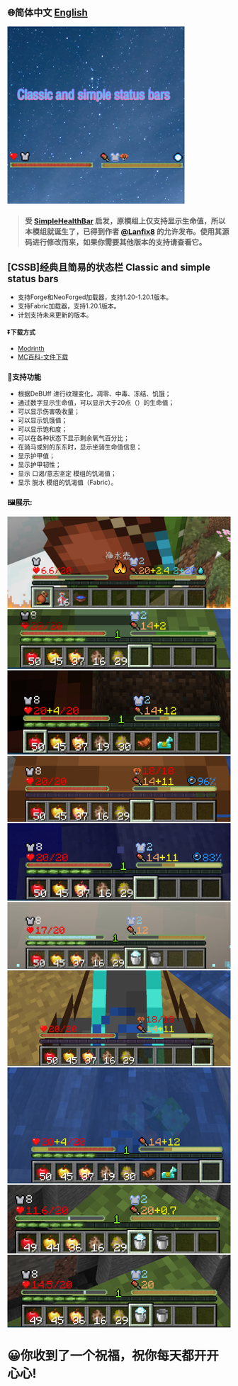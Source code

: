 ## 🌐简体中文  [English](https://github.com/Xing-C/Classic-and-simple-status-bars/blob/main/README-en.md)
![logo](/src/main/resources/image.png)
> ### 受 [SimpleHealthBar](https://github.com/Lanfix8/SimpleHealthBar-Forge) 启发，原模组上仅支持显示生命值，所以本模组就诞生了，已得到作者 [@Lanfix8](https://github.com/Lanfix8) 的允许发布。使用其源码进行修改而来，如果你需要其他版本的支持请查看它。

## [CSSB]经典且简易的状态栏 Classic and simple status bars
- 支持Forge和NeoForged加载器，支持1.20-1.20.1版本。
- 支持Fabric加载器，支持1.20.1版本。
- 计划支持未来更新的版本。
#### ⏬下载方式
- [Modrinth](https://modrinth.com/mod/cssb)
- [MC百科-文件下载](https://www.mcmod.cn/class/12121.html)

### 🌈支持功能
- 根据DeBUff 进行纹理变化，凋零、中毒、冻结、饥饿；
- 通过数字显示生命值，可以显示大于20点（）的生命值；
- 可以显示伤害吸收量；
- 可以显示饥饿值；
- 可以显示饱和度；
- 可以在各种状态下显示剩余氧气百分比；
- 在骑马或别的东东时，显示坐骑生命值信息；
- 显示护甲值；
- 显示护甲韧性；
- 显示 口渴/意志坚定 模组的饥渴值；
- 显示 脱水 模组的饥渴值（Fabric）。

### 🖼️展示:
  ![0](/Textures/in/0.png)
  ![1](/Textures/in/1.png)
  ![2](/Textures/in/2.png)
  ![3](/Textures/in/3.png)
  ![4](/Textures/in/4.png)
  ![5](/Textures/in/5.png)
  ![6](/Textures/in/6.png)
  ![7](/Textures/in/7.png)
  ![8](/Textures/in/8.png)
  ![9](/Textures/in/9.png)
# 😀你收到了一个祝福，祝你每天都开开心心!